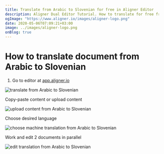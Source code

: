 ```yaml
---
title: Translate from Arabic to Slovenian for free in Aligner Editor
description: Aligner Dual Editor Tutorial. How to translate for free from Arabic to Slovenian. Aligner is multilingual document management platform. 
ogImage: "https://www.aligner.io/images/aligner-logo.png"
date: 2020-05-06T07:09:21+03:00
image: ../images/aligner-logo.png
onBlog: true
---
```


# How to translate document from Arabic to Slovenian

1. Go to editor at [app.aligner.io](https://app.aligner.io "Aligner App web page")

![translate from Arabic to Slovenian](../aligner-blank-editor.png "translate from Arabic to Slovenian")

Copy-paste content or upload content

![upload content from Arabic to Slovenian](../aligner-uploaded-document.png "upload content from Arabic to Slovenian")

Choose desired language

![choose machine translation from Arabic to Slovenian](../aligner-language-dropdown.png "choose machine translation from Arabic to Slovenian")

Work and edit 2 documents in parallel

![edit translation from Arabic to Slovenian](../aligner-double-sitded-editor.png "edit translation from Arabic to Slovenian")

